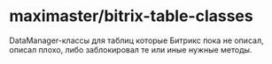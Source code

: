 # maximaster/bitrix-table-classes

DataManager-классы для таблиц которые Битрикс пока не описал, описал плохо, либо
заблокировал те или иные нужные методы.
